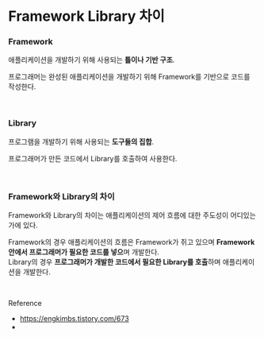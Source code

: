 Framework Library 차이
===

### Framework

애플리케이션을 개발하기 위해 사용되는 **틀이나 기반 구조**.

프로그래머는 완성된 애플리케이션을 개발하기 위해 Framework를 기반으로 코드를 작성한다.

<br>

### Library

프로그램을 개발하기 위해 사용되는 **도구들의 집합**.

프로그래머가 만든 코드에서 Library를 호출하여 사용한다.

<br>

### Framework와 Library의 차이

Framework와 Library의 차이는 애플리케이션의 제어 흐름에 대한 주도성이 어디있는가에 있다.

Framework의 경우 애플리케이션의 흐름은 Framework가 쥐고 있으며 **Framework 안에서 프로그래머가 필요한 코드를 넣으**며 개발한다. <br>
Library의 경우 **프로그래머가 개발한 코드에서 필요한 Library를 호출**하며 애플리케이션을 개발한다.


<br>

Reference
- https://engkimbs.tistory.com/673
- 